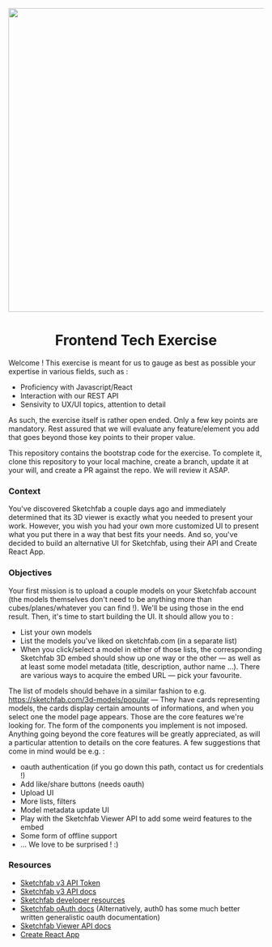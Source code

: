 <p align="center"><img src="https://static.sketchfab.com/img/press/logos/logo-sketchfab-grey.png" width="600" /></p>
<h1 align="center">Frontend Tech Exercise</h1>

Welcome ! This exercise is meant for us to gauge as best as possible your expertise in various fields, such as :

- Proficiency with Javascript/React
- Interaction with our REST API
- Sensivity to UX/UI topics, attention to detail

As such, the exercise itself is rather open ended. Only a few key points are mandatory. Rest assured that we will evaluate any feature/element you add that goes beyond those key points to their proper value.

This repository contains the bootstrap code for the exercise. To complete it, clone this repository to your local machine, create a branch, update it at your will, and create a PR against the repo. We will review it ASAP.

### Context

You've discovered Sketchfab a couple days ago and immediately determined that its 3D viewer is exactly what you needed to present your work. However, you wish you had your own more customized UI to present what you put there in a way that best fits your needs. And so, you've decided to build an alternative UI for Sketchfab, using their API and Create React App.

### Objectives

Your first mission is to upload a couple models on your Sketchfab account (the models themselves don't need to be anything more than cubes/planes/whatever you can find !). We'll be using those in the end result. Then, it's time to start building the UI. It should allow you to :

- List your own models
- List the models you've liked on sketchfab.com (in a separate list)
- When you click/select a model in either of those lists, the corresponding Sketchfab 3D embed should show up one way or the other — as well as at least some model metadata (title, description, author name ...). There are various ways to acquire the embed URL — pick your favourite.

The list of models should behave in a similar fashion to e.g. https://sketchfab.com/3d-models/popular — They have cards representing models, the cards display certain amounts of informations, and when you select one the model page appears. Those are the core features we're looking for. The form of the components you implement is not imposed. Anything going beyond the core features will be greatly appreciated, as will a particular attention to details on the core features. A few suggestions that come in mind would be e.g. :

- oauth authentication (if you go down this path, contact us for credentials !)
- Add like/share buttons (needs oauth)
- Upload UI
- More lists, filters
- Model metadata update UI
- Play with the Sketchfab Viewer API to add some weird features to the embed
- Some form of offline support
- ... We love to be surprised ! :)

### Resources

- [Sketchfab v3 API Token](https://sketchfab.com/settings/password)
- [Sketchfab v3 API docs](https://docs.sketchfab.com/data-api/v3/index.html)
- [Sketchfab developer resources](https://sketchfab.com/developers)
- [Sketchfab oAuth docs](https://sketchfab.com/developers/oauth) (Alternatively, auth0 has some much better written generalistic oauth documentation)
- [Sketchfab Viewer API docs](https://sketchfab.com/developers/viewer)
- [Create React App](https://github.com/facebook/create-react-app)
